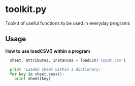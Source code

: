# toolkit.py
Toolkit of useful functions to be used in everyday programs

## Usage

**How to use loadCSV() within a program**

```python
  sheet, attributes, instances = loadCSV('input.csv')

  print 'Loaded sheet within a dictionary:'
  for key in sheet.keys():
    print sheet[key]
```

